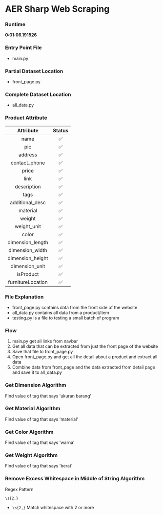 # AER Sharp Web Scraping

### Runtime

**0:01:06.191526**

### Entry Point File

- main.py

### Partial Dataset Location

- front_page.py

### Complete Dataset Location

- all_data.py

### Product Attribute

|     Attribute     | Status |
| :---------------: | :----: |
|       name        |   ✅   |
|        pic        |   ✅   |
|      address      |   ✅   |
|   contact_phone   |   ✅   |
|       price       |   ✅   |
|       link        |   ✅   |
|    description    |   ✅   |
|       tags        |   ✅   |
|  additional_desc  |   ✅   |
|     material      |   ✅   |
|      weight       |   ✅   |
|    weight_unit    |   ✅   |
|       color       |   ✅   |
| dimension_length  |   ✅   |
|  dimension_width  |   ✅   |
| dimension_height  |   ✅   |
|  dimension_unit   |   ✅   |
|     isProduct     |   ✅   |
| furnitureLocation |   ✅   |

### File Explanation

- front_page.py contains data from the front side of the website
- all_data.py contains all data from a product/item
- testing.py is a file to testing a small batch of program

### Flow

1. main.py get all links from navbar
2. Get all data that can be extracted from just the front page of the website
3. Save that file to front_page.py
4. Open front_page.py and get all the detail about a product and extract all data
5. Combine data from front_page and the data extracted from detail page and save it to all_data.py

### Get Dimension Algorithm

Find value of <td> tag that says 'ukuran barang'

### Get Material Algorithm

Find value of <td> tag that says 'material'

### Get Color Algorithm

Find value of <td> tag that says 'warna'

### Get Weight Algorithm

Find value of <td> tag that says 'berat'

### Remove Excess Whitespace in Middle of String Algorithm

Regex Pattern <br/>

```
\s{2,}
```

- `\s{2,}` Match whitespace with 2 or more

